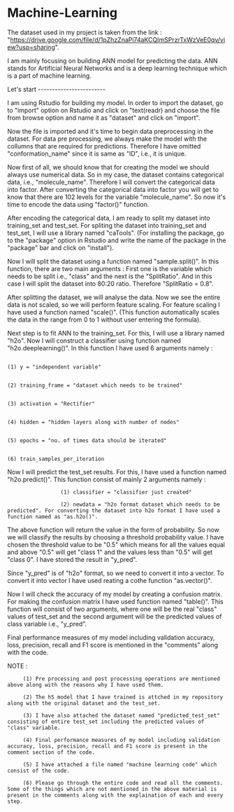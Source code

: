 # Machine-Learning

The dataset used in my project is taken from the link : "https://drive.google.com/file/d/1pZhzZnaPi74aKCQImSPrzrTxWzVeE0qv/view?usp=sharing".

I am mainly focusing on building ANN model for predicting the data. ANN stands for Artificial Neural Networks and is a deep learning technique which is a part of machine learning. 

Let's start ------------------------

I am using Rstudio for building my model. In order to import the dataset, go to "import" option on Rstudio and click on "text(readr) and choose the file from browse option and name it as "dataset" and click on "import".

Now the file is imported and it's time to begin data preprocessing in the dataset. For data pre processing, we always make the model with the collumns that are required for predictions. Therefore I have omitted "conformation_name" since it is same as "ID", i.e., it is unique.

Now first of all, we should know that for creating the model we should always use numerical data. So in my case, the dataset contains categorical data, i.e., "molecule_name". Therefore I will convert the categorical data into factor. After converting the categorical data into factor you will get to know that there are 102 levels for the variable "molecule_name". So now it's time to encode the data using "factor()" function.

After encoding the categorical data, I am ready to split my dataset into training_set and test_set. For spliting the dataset into training_set and test_set, I will use a library named "caTools". (For installing the package, go to the "package" option in Rstudio and write the name of the package in the "package" bar and click on "install"). 

Now I will split the dataset using a function named "sample.split()". In this function, there are two main arguments : First one is the variable which needs to be split i.e., "class" and the next is the "SplitRatio". And in this case I will split the dataset into 80:20 ratio. Therefore "SplitRatio = 0.8".

After splitting the dataset, we will analyse the data. Now we see the entire data is not scaled, so we will perform feature scaling. For feature scaling I have used a function named "scale()". (This function automatically scales the data in the range from 0 to 1 without user entering the formula).

Next step is to fit ANN to the training_set. For this, I will use a library named "h2o". Now I will construct a classifier using function named "h2o.deeplearning()". In this function I have used 6 arguments namely  :  
                                                                                
                                                                                (1) y = "independent variable"

                                                                                (2) training_frame = "dataset which needs to be trained"
                                                                                
                                                                                (3) activation = "Rectifier"
                                                                                
                                                                                (4) hidden = "hidden layers along with number of nodes"
                                                                                
                                                                                (5) epochs = "no. of times data should be iterated"
                                                                                
                                                                                (6) train_samples_per_iteration
                                                                                

Now I will predict the test_set results. For this, I have used a function named "h2o.predict()". This function consist of mainly 2 arguments namely  : 

                     (1) classifier = "classifier just created"
                     
                     (2) newdata = "h2o format dataset which needs to be predicted". For converting the dataset into h2o format I have used a function named as "as.h2o()".
                     
                                                                               
The above function will return the value in the form of probability. So now we will classify the results by choosing a threshold probability value. I have chosen the threshold value to be "0.5" which means for all the values equal and above "0.5" will get "class 1" and the values less than "0.5" will get "class 0". I have stored the result in "y_pred".

Since "y_pred" is of "h2o" format, so we need to convert it into a vector. To convert it into vector I have used reating a cothe function "as.vector()".

Now I will check the accuracy of my model by creating a confusion matrix. For making the confusion matrix I have used function named "table()". This function will consist of two arguments, where one will be the real "class" values of test_set and the second argument will be the predicted values of class variable i.e., "y_pred".

Final performance measures of my model including validation accuracy, loss, precision, recall and F1 score is mentioned in the "comments" along with the code.

NOTE  : 

         (1) Pre processing and post processing operations are mentioned above along with the reasons why I have used them.
         
         (2) The h5 model that I have trained is attched in my repository along with the original dataset and the test_set.
         
         (3) I have also attached the dataset named "predicted_test_set" consisting of entire test_set including the predicted values of "class" variable.
         
         (4) Final performance measures of my model including validation accuracy, loss, precision, recall and F1 score is present in the comment section of the code.
         
         (5) I have attached a file named "machine learning code" which consist of the code.
         
         (6) Please go through the entire code and read all the comments. Some of the things which are not mentioned in the above material is present in the comments along with the explaination of each and every step. 
         
